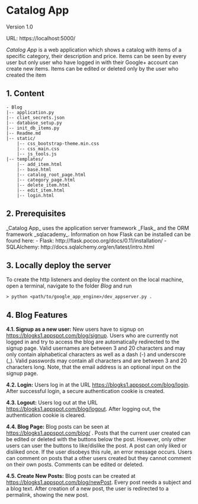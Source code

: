 <h1>Catalog App</h1>

Version 1.0

URL: https://localhost:5000/

_Catalog App_ is a web application which shows a catalog with items of a specific category, their description and price.
Items can be seen by every user but only user who have logged in with their Google+ account can create new items. Items can be edited or deleted
only by the user who created the item

<h2>1. Content</h2>

    - Blog
    |-- application.py
    |-- cliet_secrets.json
    |-- database_setup.py
    |-- init_db_items.py
    |-- Readme.md
    |-- static/
        |-- css_bootstrap-theme.min.css
        |-- css_main.css
        |-- js_tools.js
    |-- templates/
        |-- add_item.html
        |-- base.html
        |-- catalog_root_page.html
        |-- category_page.html
        |-- delete_item.html
        |-- edit_item.html
        |-- login.html

<h2>2. Prerequisites</h2>
_Catalog App_ uses the application server framework _Flask_ and the ORM framework _sqlacademy_.
Information on how Flask can be installed can be found here: 
 - Flask: http://flask.pocoo.org/docs/0.11/installation/
 - SQLAlchemy: http://docs.sqlalchemy.org/en/latest/intro.html

<h2>3. Locally deploy the server</h2>
To create the http listeners and deploy the content on the local machine, open a terminal, navigate to the folder <i>Blog</i> and run

    > python <path/to/google_app_engine>/dev_appserver.py .

<h2>4. Blog Features</h2>

<b>4.1. Signup as a new user:</b>
    New users have to signup on https://blogks1.appspot.com/blog/signup. Users who are currently not logged in and try to access the blog
    are automatically redirected to the signup page.
    Valid usernames are between 3 and 20 characters and may only contain alphabetical characters as well as a dash (-) and underscore (_).
    Valid passwords may contain all characters and are between 3 and 20 characters long.
    Note, that the email address is an optional input on the signup page.

<b>4.2. Login:</b>
    Users log in at the URL https://blogks1.appspot.com/blog/login. After successful login, a secure authentication cookie is created.

<b>4.3. Logout:</b>
    Users log out at the URL https://blogks1.appspot.com/blog/logout. After logging out, the authentication cookie is cleared.

<b>4.4. Blog Page:</b>
    Blog posts can be seen at https://blogks1.appspot.com/blog/ . Posts that the current user created can be edited or deleted with the buttons
    below the post. However, only other users can user the buttons to like/dislike the post. A post can only liked or disliked once. If the user
    disobeys this rule, an error message occurs.
    Users can comment on posts that a other users created but they cannot comment on their own posts. Comments can be edited or deleted.

<b>4.5. Create New Posts:</b>
    Blog posts can be created at https://blogks1.appspot.com/blog/newPost. Every post needs a subject and a blog text. After creation of a new post,
    the user is redirected to a permalink, showing the new post.












